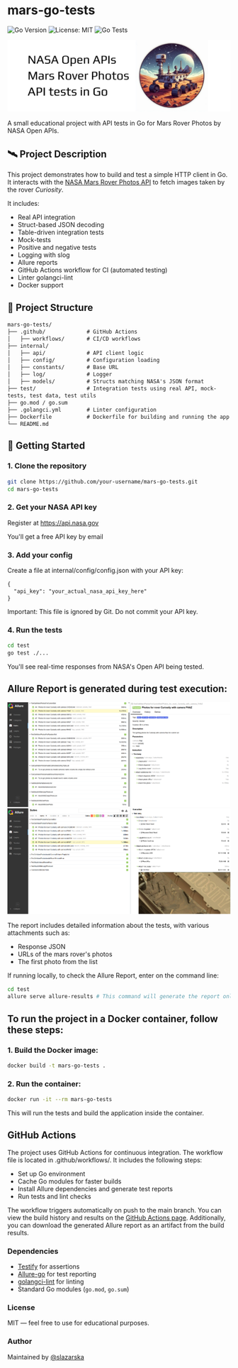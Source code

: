 # mars-go-tests

![Go Version](https://img.shields.io/badge/Go-1.20%2B-blue)
![License: MIT](https://img.shields.io/badge/License-MIT-yellow.svg)
![Go Tests](https://github.com/slazarska/mars-go-tests/actions/workflows/go-tests.yml/badge.svg)

![NASA Mars Rover banner](images/banner.jpg)

A small educational project with API tests in Go for Mars Rover Photos by NASA Open APIs. 

## 🛰️ Project Description

This project demonstrates how to build and test a simple HTTP client in Go. 
It interacts with the [NASA Mars Rover Photos API](https://api.nasa.gov/) to fetch images taken by the rover *Curiosity*.

It includes:

- Real API integration
- Struct-based JSON decoding
- Table-driven integration tests
- Mock-tests
- Positive and negative tests
- Logging with slog
- Allure reports
- GitHub Actions workflow for CI (automated testing)
- Linter golangci-lint
- Docker support

## 📁 Project Structure
```
mars-go-tests/
├── .github/             # GitHub Actions
│   ├── workflows/       # CI/CD workflows
├── internal/
│   ├── api/             # API client logic
│   ├── config/          # Configuration loading
│   ├── constants/       # Base URL
│   ├── log/             # Logger
│   ├── models/          # Structs matching NASA's JSON format
├── test/                # Integration tests using real API, mock-tests, test data, test utils
├── go.mod / go.sum
├── .golangci.yml        # Linter configuration
├── Dockerfile           # Dockerfile for building and running the app
└── README.md
```

## 🚀 Getting Started

### 1. Clone the repository

```bash
git clone https://github.com/your-username/mars-go-tests.git
cd mars-go-tests
```

### 2. Get your NASA API key
Register at https://api.nasa.gov

You'll get a free API key by email

### 3. Add your config
Create a file at internal/config/config.json with your API key:

```
{
  "api_key": "your_actual_nasa_api_key_here"
}
```
Important: This file is ignored by Git. Do not commit your API key.

### 4. Run the tests
```bash
cd test
go test ./... 
```
You'll see real-time responses from NASA's Open API being tested.

## Allure Report is generated during test execution:
![allure screenshot](images/allure_00.png)
![allure screenshot](images/allure_01.png)

The report includes detailed information about the tests, with various attachments such as:

- Response JSON
- URLs of the mars rover's photos
- The first photo from the list

If running locally, to check the Allure Report, enter on the command line:
```bash
cd test
allure serve allure-results # This command will generate the report only when run from the 'test' directory
```

## To run the project in a Docker container, follow these steps:

### 1. Build the Docker image:
```bash
docker build -t mars-go-tests .
```
### 2. Run the container:
```bash
docker run -it --rm mars-go-tests
```
This will run the tests and build the application inside the container.

## GitHub Actions
The project uses GitHub Actions for continuous integration. The workflow file is located in .github/workflows/.
It includes the following steps:
- Set up Go environment
- Cache Go modules for faster builds
- Install Allure dependencies and generate test reports
- Run tests and lint checks

The workflow triggers automatically on push to the main branch.
You can view the build history and results on the [GitHub Actions page](https://github.com/slazarska/mars-go-tests/actions).
Additionally, you can download the generated Allure report as an artifact from the build results.

### Dependencies
- [Testify](https://github.com/stretchr/testify) for assertions
- [Allure-go](https://github.com/ozontech/allure-go) for test reporting 
- [golangci-lint](https://github.com/golangci/golangci-lint) for linting
- Standard Go modules (`go.mod`, `go.sum`)

### License
MIT — feel free to use for educational purposes.

### Author
Maintained by [@slazarska](https://github.com/slazarska)